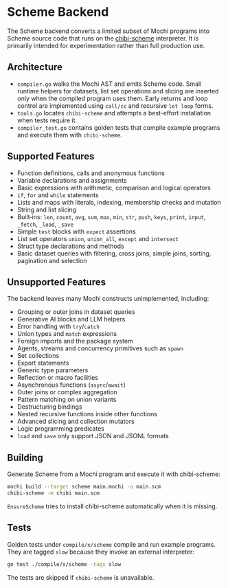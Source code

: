 # Scheme Backend

The Scheme backend converts a limited subset of Mochi programs into Scheme source code that runs on the [chibi-scheme](https://github.com/ashinn/chibi-scheme) interpreter.  It is primarily intended for experimentation rather than full production use.

## Architecture

- `compiler.go` walks the Mochi AST and emits Scheme code.  Small runtime helpers for datasets, list set operations and slicing are inserted only when the compiled program uses them.  Early returns and loop control are implemented using `call/cc` and recursive `let loop` forms.
- `tools.go` locates `chibi-scheme` and attempts a best-effort installation when tests require it.
- `compiler_test.go` contains golden tests that compile example programs and execute them with `chibi-scheme`.

## Supported Features

- Function definitions, calls and anonymous functions
- Variable declarations and assignments
- Basic expressions with arithmetic, comparison and logical operators
- `if`, `for` and `while` statements
- Lists and maps with literals, indexing, membership checks and mutation
- String and list slicing
- Built‑ins: `len`, `count`, `avg`, `sum`, `max`, `min`, `str`, `push`, `keys`, `print`, `input`, `_fetch`, `_load`, `_save`
- Simple `test` blocks with `expect` assertions
- List set operators `union`, `union_all`, `except` and `intersect`
- Struct type declarations and methods
- Basic dataset queries with filtering, cross joins, simple joins, sorting,
  pagination and selection

## Unsupported Features

The backend leaves many Mochi constructs unimplemented, including:

- Grouping or outer joins in dataset queries
- Generative AI blocks and LLM helpers
- Error handling with `try`/`catch`
- Union types and `match` expressions
- Foreign imports and the package system
 - Agents, streams and concurrency primitives such as `spawn`
- Set collections
- Export statements
- Generic type parameters
- Reflection or macro facilities
- Asynchronous functions (`async`/`await`)
- Outer joins or complex aggregation
- Pattern matching on union variants
- Destructuring bindings
- Nested recursive functions inside other functions
- Advanced slicing and collection mutators
- Logic programming predicates
- `load` and `save` only support JSON and JSONL formats

## Building

Generate Scheme from a Mochi program and execute it with chibi-scheme:

```bash
mochi build --target scheme main.mochi -o main.scm
chibi-scheme -m chibi main.scm
```

`EnsureScheme` tries to install chibi-scheme automatically when it is missing.

## Tests

Golden tests under `compile/x/scheme` compile and run example programs. They are tagged `slow` because they invoke an external interpreter:

```bash
go test ./compile/x/scheme -tags slow
```

The tests are skipped if `chibi-scheme` is unavailable.
